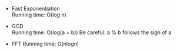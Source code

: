 * Fast Exponentiation  
    Running time: O(log n)
  
* GCD  
    Running time: O(log(a + b))
    Be careful: a % b follows the sign of a

* FFT
    Running time: O(nlogn)
